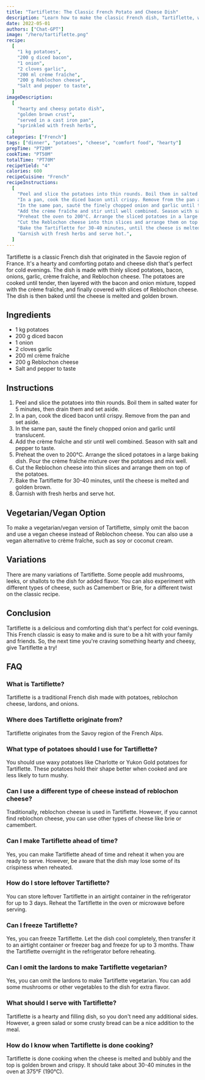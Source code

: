 ```yaml
---
title: "Tartiflette: The Classic French Potato and Cheese Dish"
description: "Learn how to make the classic French dish, Tartiflette, with this easy-to-follow recipe. This hearty and comforting dish is perfect for cold evenings and is sure to be a hit with your family and friends!"
date: 2022-05-01
authors: ["Chat-GPT"]
image: "/hero/tartiflette.png"
recipe:
  [
    "1 kg potatoes",
    "200 g diced bacon",
    "1 onion",
    "2 cloves garlic",
    "200 ml crème fraîche",
    "200 g Reblochon cheese",
    "Salt and pepper to taste",
  ]
imageDescription:
  [
    "hearty and cheesy potato dish",
    "golden brown crust",
    "served in a cast iron pan",
    "sprinkled with fresh herbs",
  ]
categories: ["French"]
tags: ["dinner", "potatoes", "cheese", "comfort food", "hearty"]
prepTime: "PT20M"
cookTime: "PT50M"
totalTime: "PT70M"
recipeYield: "4"
calories: 600
recipeCuisine: "French"
recipeInstructions:
  [
    "Peel and slice the potatoes into thin rounds. Boil them in salted water for 5 minutes, then drain them and set aside.",
    "In a pan, cook the diced bacon until crispy. Remove from the pan and set aside.",
    "In the same pan, sauté the finely chopped onion and garlic until translucent.",
    "Add the crème fraîche and stir until well combined. Season with salt and pepper to taste.",
    "Preheat the oven to 200°C. Arrange the sliced potatoes in a large baking dish. Pour the crème fraîche mixture over the potatoes and mix well.",
    "Cut the Reblochon cheese into thin slices and arrange them on top of the potatoes.",
    "Bake the Tartiflette for 30-40 minutes, until the cheese is melted and golden brown.",
    "Garnish with fresh herbs and serve hot.",
  ]
---
```


Tartiflette is a classic French dish that originated in the Savoie region of France. It's a hearty and comforting potato and cheese dish that's perfect for cold evenings. The dish is made with thinly sliced potatoes, bacon, onions, garlic, crème fraîche, and Reblochon cheese. The potatoes are cooked until tender, then layered with the bacon and onion mixture, topped with the crème fraîche, and finally covered with slices of Reblochon cheese. The dish is then baked until the cheese is melted and golden brown.

## Ingredients

- 1 kg potatoes
- 200 g diced bacon
- 1 onion
- 2 cloves garlic
- 200 ml crème fraîche
- 200 g Reblochon cheese
- Salt and pepper to taste

## Instructions

1. Peel and slice the potatoes into thin rounds. Boil them in salted water for 5 minutes, then drain them and set aside.
2. In a pan, cook the diced bacon until crispy. Remove from the pan and set aside.
3. In the same pan, sauté the finely chopped onion and garlic until translucent.
4. Add the crème fraîche and stir until well combined. Season with salt and pepper to taste.
5. Preheat the oven to 200°C. Arrange the sliced potatoes in a large baking dish. Pour the crème fraîche mixture over the potatoes and mix well.
6. Cut the Reblochon cheese into thin slices and arrange them on top of the potatoes.
7. Bake the Tartiflette for 30-40 minutes, until the cheese is melted and golden brown.
8. Garnish with fresh herbs and serve hot.

## Vegetarian/Vegan Option

To make a vegetarian/vegan version of Tartiflette, simply omit the bacon and use a vegan cheese instead of Reblochon cheese. You can also use a vegan alternative to crème fraîche, such as soy or coconut cream.

## Variations

There are many variations of Tartiflette. Some people add mushrooms, leeks, or shallots to the dish for added flavor. You can also experiment with different types of cheese, such as Camembert or Brie, for a different twist on the classic recipe.

## Conclusion

Tartiflette is a delicious and comforting dish that's perfect for cold evenings. This French classic is easy to make and is sure to be a hit with your family and friends. So, the next time you're craving something hearty and cheesy, give Tartiflette a try!

## FAQ

### What is Tartiflette?

Tartiflette is a traditional French dish made with potatoes, reblochon cheese, lardons, and onions.

### Where does Tartiflette originate from?

Tartiflette originates from the Savoy region of the French Alps.

### What type of potatoes should I use for Tartiflette?

You should use waxy potatoes like Charlotte or Yukon Gold potatoes for Tartiflette. These potatoes hold their shape better when cooked and are less likely to turn mushy.

### Can I use a different type of cheese instead of reblochon cheese?

Traditionally, reblochon cheese is used in Tartiflette. However, if you cannot find reblochon cheese, you can use other types of cheese like brie or camembert.

### Can I make Tartiflette ahead of time?

Yes, you can make Tartiflette ahead of time and reheat it when you are ready to serve. However, be aware that the dish may lose some of its crispiness when reheated.

### How do I store leftover Tartiflette?

You can store leftover Tartiflette in an airtight container in the refrigerator for up to 3 days. Reheat the Tartiflette in the oven or microwave before serving.

### Can I freeze Tartiflette?

Yes, you can freeze Tartiflette. Let the dish cool completely, then transfer it to an airtight container or freezer bag and freeze for up to 3 months. Thaw the Tartiflette overnight in the refrigerator before reheating.

### Can I omit the lardons to make Tartiflette vegetarian?

Yes, you can omit the lardons to make Tartiflette vegetarian. You can add some mushrooms or other vegetables to the dish for extra flavor.

### What should I serve with Tartiflette?

Tartiflette is a hearty and filling dish, so you don't need any additional sides. However, a green salad or some crusty bread can be a nice addition to the meal.

### How do I know when Tartiflette is done cooking?

Tartiflette is done cooking when the cheese is melted and bubbly and the top is golden brown and crispy. It should take about 30-40 minutes in the oven at 375°F (190°C).
